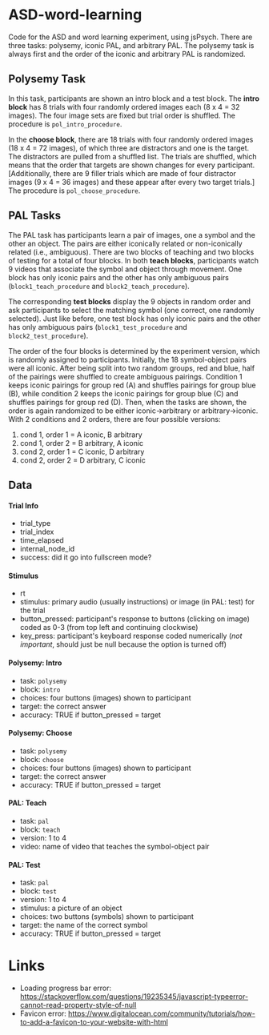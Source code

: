 # ASD-word-learning

Code for the ASD and word learning experiment, using jsPsych. There are three tasks: polysemy, iconic PAL, and arbitrary PAL. The polysemy task is always first and the order of the iconic and arbitrary PAL is randomized.

## Polysemy Task

In this task, participants are shown an intro block and a test block. The **intro block** has 8 trials with four randomly ordered images each (8 x 4 = 32 images). The four image sets are fixed but trial order is shuffled. The procedure is `pol_intro_procedure`.

In the **choose block**, there are 18 trials with four randomly ordered images (18 x 4 = 72 images), of which three are distractors and one is the target. The distractors are pulled from a shuffled list. The trials are shuffled, which means that the order that targets are shown changes for every participant. [Additionally, there are 9 filler trials which are made of four distractor images (9 x 4 = 36 images) and these appear after every two target trials.] The procedure is `pol_choose_procedure`.

## PAL Tasks

The PAL task has participants learn a pair of images, one a symbol and the other an object. The pairs are either iconically related or non-iconically related (i.e., ambiguous). There are two blocks of teaching and two blocks of testing for a total of four blocks. In both **teach blocks**, participants watch 9 videos that associate the symbol and object through movement. One  block has only iconic pairs and the other has only ambiguous pairs (`block1_teach_procedure` and `block2_teach_procedure`).

The corresponding **test blocks** display the 9 objects in random order and ask participants to select the matching symbol (one correct, one randomly selected). Just like before, one test block has only iconic pairs  and the other has only ambiguous pairs (`block1_test_procedure` and `block2_test_procedure`).

The order of the four blocks is determined by the experiment version, which is randomly assigned to participants. Initially, the 18 symbol-object pairs were all iconic. After being split into two random groups, red and blue, half of the pairings were shuffled to create ambiguous pairings. Condition 1 keeps iconic pairings for group red (A) and shuffles pairings for group blue (B), while condition 2 keeps the iconic pairings for group blue (C) and shuffles pairings for group red (D). Then, when the tasks are shown, the order is again randomized to be either iconic->arbitrary or arbitrary->iconic. With 2 conditions and 2 orders, there are four possible versions:

1) cond 1, order 1 = A iconic, B arbitrary
2) cond 1, order 2 = B arbitrary, A iconic
3) cond 2, order 1 = C iconic, D arbitrary
4) cond 2, order 2 = D arbitrary, C iconic

## Data

#### Trial Info
- trial_type
- trial_index
- time_elapsed
- internal_node_id
- success: did it go into fullscreen mode?

#### Stimulus
- rt
- stimulus: primary audio (usually instructions) or image (in PAL: test) for the trial
- button_pressed: participant's response to buttons (clicking on image) coded as 0-3 (from top left and continuing clockwise)
- key_press: participant's keyboard response coded numerically (*not important*, should just be null because the option is turned off)

#### Polysemy: Intro
- task: `polysemy`
- block: `intro`
- choices: four buttons (images) shown to participant
- target: the correct answer
- accuracy: TRUE if button_pressed = target

#### Polysemy: Choose
- task: `polysemy`
- block: `choose`
- choices: four buttons (images) shown to participant
- target: the correct answer
- accuracy: TRUE if button_pressed = target

#### PAL: Teach
- task: `pal`
- block: `teach`
- version: 1 to 4
- video: name of video that teaches the symbol-object pair

#### PAL: Test
- task: `pal`
- block: `test`
- version: 1 to 4
- stimulus: a picture of an object
- choices: two buttons (symbols) shown to participant
- target: the name of the correct symbol
- accuracy: TRUE if button_pressed = target

# Links

- Loading progress bar error: https://stackoverflow.com/questions/19235345/javascript-typeerror-cannot-read-property-style-of-null
- Favicon error: https://www.digitalocean.com/community/tutorials/how-to-add-a-favicon-to-your-website-with-html
